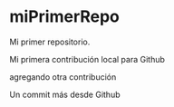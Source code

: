# miPrimerRepo
Mi primer repositorio.

Mi primera contribución local para Github

agregando otra contribución

Un commit más desde Github
